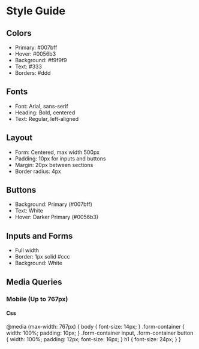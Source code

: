# Style Guide

## Colors
- Primary: #007bff
- Hover: #0056b3
- Background: #f9f9f9
- Text: #333
- Borders: #ddd

## Fonts
- Font: Arial, sans-serif
- Heading: Bold, centered
- Text: Regular, left-aligned

## Layout
- Form: Centered, max width 500px
- Padding: 10px for inputs and buttons
- Margin: 20px between sections
- Border radius: 4px

## Buttons
- Background: Primary (#007bff)
- Text: White
- Hover: Darker Primary (#0056b3)

## Inputs and Forms
- Full width
- Border: 1px solid #ccc
- Background: White

## Media Queries

### Mobile (Up to 767px)    
#### Css 
@media (max-width: 767px) {
  body {
    font-size: 14px;
  }
  .form-container {
    width: 100%;
    padding: 10px;
  }
  .form-container input, .form-container button {
    width: 100%;
    padding: 12px;
    font-size: 16px;
  }
  h1 {
    font-size: 24px;
  }
}
